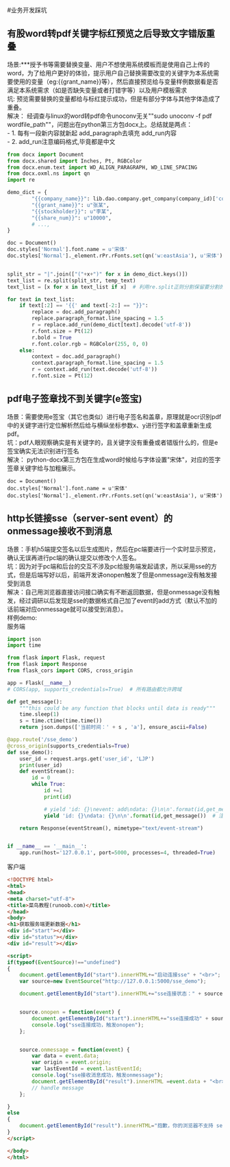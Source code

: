 #业务开发踩坑
## 有股word转pdf关键字标红预览之后导致文字错版重叠 
场景:***授予书等需要替换变量、用户不想使用系统模板而是使用自己上传的word，为了给用户更好的体验，提示用户自己替换需要改变的关键字为本系统需要使用的变量（eg:{{grant_name}}等），然后直接预览给与变量样例数据看是否满足本系统需求（如是否缺失变量或者打错字等）以及用户模板需求   
坑: 预览需要替换的变量都给与标红提示成功，但是有部分字体与其他字体造成了重叠。  
解决： 经调查与linux的word转pdf命令unoconv无关""sudo unoconv -f pdf wordfile_path""，问题出在python第三方包docx上。总结就是两点：   
    - 1. 每有一段新内容就新起 add_paragraph去填充 add_run内容    
    - 2. add_run注意编码格式,毕竟都是中文

```python 
from docx import Document
from docx.shared import Inches, Pt, RGBColor
from docx.enum.text import WD_ALIGN_PARAGRAPH, WD_LINE_SPACING
from docx.oxml.ns import qn
import re 

demo_dict = {
        "{{company_name}}": lib.dao.company.get_company(company_id)['company_name'],
        "{{grant_name}}": u"张某",
        "{{stockholder}}": u"李某",
        "{{share_num}}": u"10000",
        # ...,
}

doc = Document()
doc.styles['Normal'].font.name = u'宋体'
doc.styles['Normal']._element.rPr.rFonts.set(qn('w:eastAsia'), u'宋体')


split_str = "|".join(["("+x+")" for x in demo_dict.keys()])
text_list = re.split(split_str, temp_text)  
text_list = [x for x in text_list if x]  # 利用re.split正则分割保留要分割的字符，列表中会存在None元素

for text in text_list:
    if text[:2] == '{{' and text[-2:] == "}}":
        replace = doc.add_paragraph()
        replace.paragraph_format.line_spacing = 1.5
        r = replace.add_run(demo_dict[text].decode('utf-8'))
        r.font.size = Pt(12)
        r.bold = True
        r.font.color.rgb = RGBColor(255, 0, 0)
    else:
        context = doc.add_paragraph()
        context.paragraph_format.line_spacing = 1.5
        r = context.add_run(text.decode('utf-8'))
        r.font.size = Pt(12)
```


## pdf电子签章找不到关键字(e签宝)
场景：需要使用e签宝（其它也类似）进行电子签名和盖章，原理就是ocr识别pdf中的关键字进行定位解析然后给与横纵坐标参数x、y进行签字和盖章重新生成pdf。  
坑：pdf人眼观察确实是有关键字的，且关键字没有重叠或者错版什么的，但是e签宝确实无法识别进行签名   
解决： python-docx第三方包在生成word时候给与字体设置"宋体"，对应的签字签章关键字给与加粗展示。   
```
doc = Document()
doc.styles['Normal'].font.name = u'宋体'
doc.styles['Normal']._element.rPr.rFonts.set(qn('w:eastAsia'), u'宋体')
```

## http长链接sse（server-sent event）的onmessage接收不到消息
场景：手机h5端提交签名以后生成图片，然后在pc端要进行一个实时显示预览，确认无误再进行pc端的确认提交以修改个人签名。   
坑：因为对于pc端和后台的交互不涉及pc给服务端发起请求，所以采用sse的方式，但是后端写好以后，前端开发讲onopen触发了但是onmessage没有触发接受到消息   
解决：自己用浏览器直接访问接口确实有不断返回数据，但是onmessage没有触发，经过调研以后发现是sse的数据格式自己加了event的add方式（默认不加的话前端对应onmessage就可以接受到消息）。   
样例demo:   
服务端
```python
import json
import time

from flask import Flask, request
from flask import Response
from flask_cors import CORS, cross_origin

app = Flask(__name__)
# CORS(app, supports_credentials=True)  # 所有路由都允许跨域

def get_message():
    """this could be any function that blocks until data is ready"""
    time.sleep(1)
    s = time.ctime(time.time())
    return json.dumps(['当前时间：' + s , 'a'], ensure_ascii=False)

@app.route('/sse_demo')
@cross_origin(supports_credentials=True)
def sse_demo():
    user_id = request.args.get('user_id', 'LJP')
    print(user_id)
    def eventStream():
        id = 0
        while True:
            id +=1
            print(id)

            # yield 'id: {}\nevent: add\ndata: {}\n\n'.format(id,get_message())
            yield 'id: {}\ndata: {}\n\n'.format(id,get_message())  # 注意此处sse的数据返回中，去掉了event: add

    return Response(eventStream(), mimetype="text/event-stream")


if __name__ == '__main__':
    app.run(host='127.0.0.1', port=5000, processes=4, threaded=True)
```

客户端
```html
<!DOCTYPE html>
<html>
<head>
<meta charset="utf-8">
<title>菜鸟教程(runoob.com)</title>
</head>
<body>
<h1>获取服务端更新数据</h1>
<div id="start"></div>
<div id="status"></div>
<div id="result"></div>

<script>
if(typeof(EventSource)!=="undefined")
{
    document.getElementById("start").innerHTML+="启动连接sse" + "<br>";
	var source=new EventSource("http://127.0.0.1:5000/sse_demo");

	document.getElementById("start").innerHTML+="sse连接状态：" + source.readyState + "<br>";


	source.onopen = function(event) {
	    document.getElementById("start").innerHTML+="sse连接成功" + source.readyState + "<br>";
	    console.log("sse连接成功，触发onopen");
    };


	source.onmessage = function(event) {
        var data = event.data;
        var origin = event.origin;
        var lastEventId = event.lastEventId;
        console.log("sse接收消息成功，触发onmessage");
		document.getElementById("result").innerHTML =event.data + "<br>";
        // handle message
    };

}
else
{
	document.getElementById("result").innerHTML="抱歉，你的浏览器不支持 server-sent 事件...";
}
</script>

</body>
</html>

```